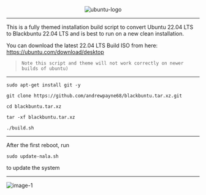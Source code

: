 <p align="center"><img src="https://i.ibb.co/dJndJ41/ubuntu-logo.png" alt="ubuntu-logo" border="0">

* * *
This is a fully themed installation build script to convert Ubuntu 22.04 LTS to Blackbuntu 22.04 LTS and is best to run on a new clean installation. 

You can download the latest 22.04 LTS Build ISO from here: https://ubuntu.com/download/desktop

 > `Note this script and theme will not work correctly on newer builds of ubuntu)`
* * *

```
sudo apt-get install git -y
```
```
git clone https://github.com/andrewpayne68/blackbuntu.tar.xz.git
```
```
cd blackbuntu.tar.xz
```
```
tar -xf blackbuntu.tar.xz
```
```
./build.sh
```



* * *
After the first reboot, run 
```
sudo update-nala.sh
```
to update the system

* * * 



![image-1](https://github.com/andrewpayne68/BLACKBUNTU.TAR.XZ/blob/main/Blackbuntu-desktop.jpg)


